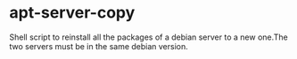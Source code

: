 # apt-server-copy
Shell script to reinstall all the packages of a debian server to a new one.The two servers must be in the same debian version.
